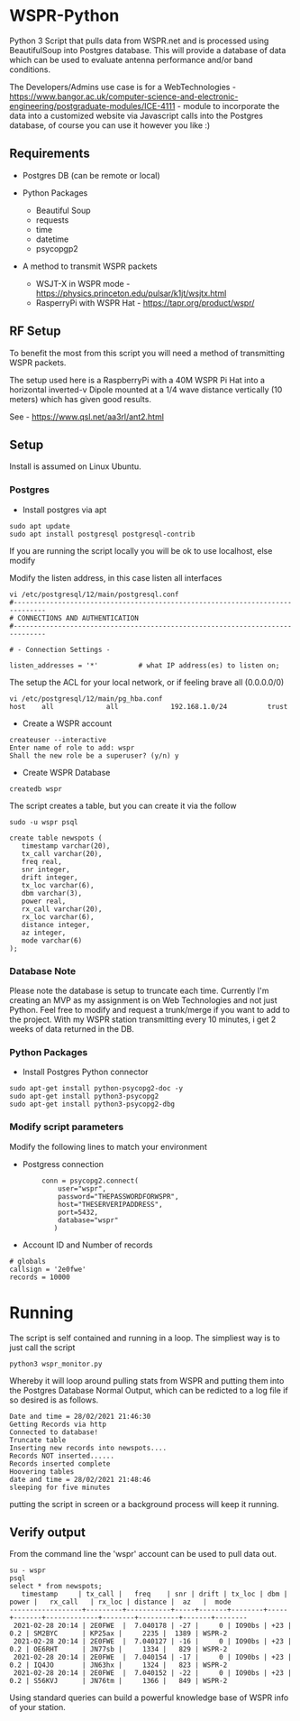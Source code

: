 # WSPR-Python

Python 3 Script that pulls data from WSPR.net and is processed 
using BeautifulSoup into Postgres database.
This will provide a database of data which can be used to evaluate antenna performance
and/or band conditions.

The Developers/Admins use case is for a WebTechnologies - https://www.bangor.ac.uk/computer-science-and-electronic-engineering/postgraduate-modules/ICE-4111 - module to incorporate the data
into a customized website via Javascript calls into the Postgres database, of course
you can use it however you like :)

## Requirements

- Postgres DB (can be remote or local)
- Python Packages 
   - Beautiful Soup
   - requests
   - time
   - datetime
   - psycopgp2

- A method to transmit WSPR packets
   - WSJT-X in WSPR mode - https://physics.princeton.edu/pulsar/k1jt/wsjtx.html
   - RasperryPi with WSPR Hat - https://tapr.org/product/wspr/

## RF Setup

To benefit the most from this script you will need a method of transmitting WSPR packets.

The setup used here is a RaspberryPi with a 40M WSPR Pi Hat into a horizontal inverted-v
Dipole mounted at a 1/4 wave distance vertically (10 meters) which has given good results.

See - https://www.qsl.net/aa3rl/ant2.html

## Setup

Install is assumed on Linux Ubuntu.

### Postgres

- Install postgres via apt
```
sudo apt update
sudo apt install postgresql postgresql-contrib
```

If you are running the script locally you will be ok to use localhost, else modify

Modify the listen address, in this case listen all interfaces

```
vi /etc/postgresql/12/main/postgresql.conf
#------------------------------------------------------------------------------
# CONNECTIONS AND AUTHENTICATION
#------------------------------------------------------------------------------

# - Connection Settings -

listen_addresses = '*'          # what IP address(es) to listen on;
```

The setup the ACL for your local network, or if feeling brave all (0.0.0.0/0)

```
vi /etc/postgresql/12/main/pg_hba.conf
host    all             all             192.168.1.0/24          trust
```

- Create a WSPR account

```
createuser --interactive
Enter name of role to add: wspr
Shall the new role be a superuser? (y/n) y
```

- Create WSPR Database

```
createdb wspr
```

The script creates a table, but you can create it via the follow

```
sudo -u wspr psql

create table newspots (
   timestamp varchar(20),
   tx_call varchar(20),
   freq real, 
   snr integer,
   drift integer,
   tx_loc varchar(6),
   dbm varchar(3),
   power real,
   rx_call varchar(20),
   rx_loc varchar(6),
   distance integer,
   az integer,
   mode varchar(6)
);
```
### Database Note
Please note the database is setup to truncate each time.
Currently I'm creating an MVP as my assignment is on Web Technologies and not just Python.
Feel free to modify and request a trunk/merge if you want to add to the project.
With my WSPR station transmitting every 10 minutes, i get 2 weeks of data returned in the DB.

### Python Packages

- Install Postgres Python connector
```
sudo apt-get install python-psycopg2-doc -y
sudo apt-get install python3-psycopg2
sudo apt-get install python3-psycopg2-dbg
```

### Modify script parameters
Modify the following lines to match your environment

- Postgress connection
```
        conn = psycopg2.connect(
            user="wspr",
            password="THEPASSWORDFORWSPR",
            host="THESERVERIPADDRESS",
            port=5432,
            database="wspr"
           )
```
- Account ID and Number of records

```
# globals
callsign = '2e0fwe'
records = 10000
```

# Running
The script is self contained and running in a loop. The simpliest way is to just call the script
```
python3 wspr_monitor.py
```
Whereby it will loop around pulling stats from WSPR and putting them into the Postgres Database
Normal Output, which can be redicted to a log file if so desired is as follows.
```
Date and time = 28/02/2021 21:46:30
Getting Records via http
Connected to database!
Truncate table
Inserting new records into newspots....
Records NOT inserted......
Records inserted complete
Hoovering tables
date and time = 28/02/2021 21:48:46
sleeping for five minutes
```

putting the script in screen or a background process will keep it running.

## Verify output

From the command line the 'wspr' account can be used to pull data out.

```
su - wspr
psql
select * from newspots;
   timestamp     | tx_call |   freq    | snr | drift | tx_loc | dbm | power |   rx_call   | rx_loc | distance |  az   |  mode  
------------------+---------+-----------+-----+-------+--------+-----+-------+-------------+--------+----------+-------+--------
 2021-02-28 20:14 | 2E0FWE  |  7.040178 | -27 |     0 | IO90bs | +23 |   0.2 | SM2BYC      | KP25ax |     2235 |  1389 | WSPR-2
 2021-02-28 20:14 | 2E0FWE  |  7.040127 | -16 |     0 | IO90bs | +23 |   0.2 | OE6RHT      | JN77sb |     1334 |   829 | WSPR-2
 2021-02-28 20:14 | 2E0FWE  |  7.040154 | -17 |     0 | IO90bs | +23 |   0.2 | IQ4JO       | JN63hx |     1324 |   823 | WSPR-2
 2021-02-28 20:14 | 2E0FWE  |  7.040152 | -22 |     0 | IO90bs | +23 |   0.2 | S56KVJ      | JN76tm |     1366 |   849 | WSPR-2
 ```

 Using standard queries can build a powerful knowledge base of WSPR info of your station.
 
